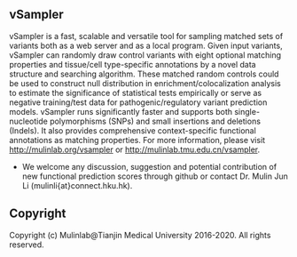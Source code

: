 ## vSampler
   vSampler is a fast, scalable and versatile tool for sampling matched sets of variants both as a web server and as a local program. Given input variants, vSampler can randomly draw control variants with eight optional matching properties and tissue/cell type-specific annotations by a novel data structure and searching algorithm. These matched random controls could be used to construct null distribution in enrichment/colocalization analysis to estimate the significance of statistical tests empirically or serve as negative training/test data for pathogenic/regulatory variant prediction models. vSampler runs significantly faster and supports both single-nucleotide polymorphisms (SNPs) and small insertions and deletions (Indels). It also provides comprehensive context-specific functional annotations as matching properties. For more information, please visit http://mulinlab.org/vsampler or http://mulinlab.tmu.edu.cn/vsampler.
   
   - We welcome any discussion, suggestion and potential contribution of new functional prediction scores through github or contact Dr. Mulin Jun Li (mulinli{at}connect.hku.hk). 


## Copyright
Copyright (c) Mulinlab@Tianjin Medical University 2016-2020. All rights reserved.
